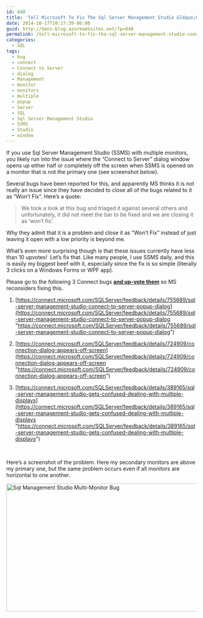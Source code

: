 ```yaml
---
id: 840
title: 'Tell Microsoft To Fix The Sql Server Management Studio &ldquo;Connect to Server&rdquo; Dialog Position'
date: 2014-10-17T10:17:39-06:00
guid: http://dans-blog.azurewebsites.net/?p=840
permalink: /tell-microsoft-to-fix-the-sql-server-management-studio-connect-to-server-dialog-position/
categories:
  - SQL
tags:
  - bug
  - connect
  - Connect to Server
  - dialog
  - Management
  - monitor
  - monitors
  - multiple
  - popup
  - Server
  - SQL
  - Sql Server Management Studio
  - SSMS
  - Studio
  - window
---
```

If you use Sql Server Management Studio (SSMS) with multiple monitors, you likely run into the issue where the “Connect to Server” dialog window opens up either half or completely off the screen when SSMS is opened on a monitor that is not the primary one (see screenshot below).

Several bugs have been reported for this, and apparently MS thinks it is not really an issue since they have decided to close all of the bugs related to it as “Won’t Fix”. Here’s a quote:

> We took a look at this bug and triaged it against several others and unfortunately, it did not meet the bar to be fixed and we are closing it as &#8216;won&#8217;t fix&#8217;.

Why they admit that it is a problem and close it as “Won’t Fix” instead of just leaving it open with a low priority is beyond me.

What’s even more surprising though is that these issues currently have less than 10 upvotes!&#160; Let’s fix that. Like many people, I use SSMS daily, and this is easily my biggest beef with it, especially since the fix is so simple (literally 3 clicks on a Windows Forms or WPF app).

Please go to the following 3 Connect bugs **<u>and up-vote them</u>** so MS reconsiders fixing this.

1. [https://connect.microsoft.com/SQLServer/feedback/details/755689/sql-server-management-studio-connect-to-server-popup-dialog](https://connect.microsoft.com/SQLServer/feedback/details/755689/sql-server-management-studio-connect-to-server-popup-dialog "https://connect.microsoft.com/SQLServer/feedback/details/755689/sql-server-management-studio-connect-to-server-popup-dialog")

2. [https://connect.microsoft.com/SQLServer/feedback/details/724909/connection-dialog-appears-off-screen](https://connect.microsoft.com/SQLServer/feedback/details/724909/connection-dialog-appears-off-screen "https://connect.microsoft.com/SQLServer/feedback/details/724909/connection-dialog-appears-off-screen")

3. [https://connect.microsoft.com/SQLServer/feedback/details/389165/sql-server-management-studio-gets-confused-dealing-with-multiple-displays](https://connect.microsoft.com/SQLServer/feedback/details/389165/sql-server-management-studio-gets-confused-dealing-with-multiple-displays "https://connect.microsoft.com/SQLServer/feedback/details/389165/sql-server-management-studio-gets-confused-dealing-with-multiple-displays")

&#160;

Here’s a screenshot of the problem. Here my secondary monitors are above my primary one, but the same problem occurs even if all monitors are horizontal to one another.

[<img title="Sql Management Studio Multi-Monitor Bug" style="border-top: 0px; border-right: 0px; background-image: none; border-bottom: 0px; padding-top: 0px; padding-left: 0px; border-left: 0px; display: inline; padding-right: 0px" border="0" alt="Sql Management Studio Multi-Monitor Bug" src="http://dans-blog.azurewebsites.net/wp-content/uploads/2014/10/Sql-Management-Studio-Multi-Monitor-Bug_thumb.png" width="600" height="339" />](http://dans-blog.azurewebsites.net/wp-content/uploads/2014/10/Sql-Management-Studio-Multi-Monitor-Bug.png)
